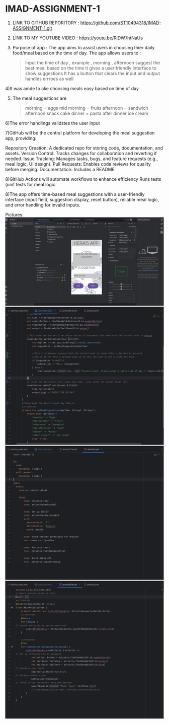 # IMAD-ASSIGNMENT-1

1) LINK TO GITHUB REPORITORY : https://github.com/ST10494318/IMAD-ASSIGNMENT-1.git

2) LINK TO MY YOUTUBE VIDEO : https://youtu.be/RiDW7ntNaUs

3) Purpose of app :
   The app aims to assist users in choosing thier daily food/meal based on the time of day.
   The app allows users to :
   >Input the time of day , example , morning , afternoon
   >suggest the best meal based on the time
   >It gives a user friendly interface to show suggestions
   >It has a button that clears the input and output
   >handles errroes as well

4)It was amde to ake choosing meals easy based on time of day

5) The meal suggestions are 
   >morning = eggs
   >mid morning = fruits
   >afternoon = sandwich
   >afternoon snack cake
   >dinner = pasta
   >after dinner ice cream
   
6)The error handlings validstes the user input

7)GitHub will be the central platform for developing the meal suggestion app, providing:

Repository Creation: A dedicated repo for storing code, documentation, and assets.
Version Control: Tracks changes for collaboration and reverting if needed.
Issue Tracking: Manages tasks, bugs, and feature requests (e.g., meal logic, UI design).
Pull Requests: Enables code reviews for quality before merging.
Documentation: Includes a README

8)GitHub Actions will automate workflows to enhance efficiency
Runs tests (unit tests for meal logic

8)The app offers time-based meal suggestions with a user-friendly interface (input field, suggestion display, reset button), reliable meal logic, and error handling for invalid inputs.

Pictures:
![alt text](https://github.com/ST10494318/IMAD-ASSIGNMENT-1/blob/2265f29315d97abab2076284d1b5fb494ae213e7/user%20interface.png)
![alt text](https://github.com/ST10494318/IMAD-ASSIGNMENT-1/blob/2265f29315d97abab2076284d1b5fb494ae213e7/main%20activity%20code.png)
![alt text](https://github.com/ST10494318/IMAD-ASSIGNMENT-1/blob/2265f29315d97abab2076284d1b5fb494ae213e7/andriod.yml%20code.png)
![alt text](https://github.com/ST10494318/IMAD-ASSIGNMENT-1/blob/2265f29315d97abab2076284d1b5fb494ae213e7/andriod%20tesst%20code.png)
 
